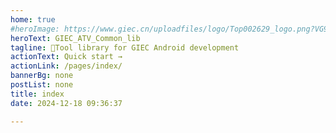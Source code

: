 ```yaml
---
home: true
#heroImage: https://www.giec.cn/uploadfiles/logo/Top002629_logo.png?VG9wMDAyNjI5X2xvZ28ucG5n
heroText: GIEC_ATV_Common_lib
tagline: 🚀Tool library for GIEC Android development
actionText: Quick start →
actionLink: /pages/index/
bannerBg: none
postList: none
title: index
date: 2024-12-18 09:36:37

---
```

